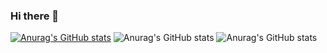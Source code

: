### Hi there 👋
[![Anurag's GitHub stats](https://github-readme-stats.vercel.app/api?username=Feanor1021)](https://github.com/anuraghazra/github-readme-stats)
![Anurag's GitHub stats](https://github-readme-stats.vercel.app/api?username=Feanor1021&show_icons=true)
![Anurag's GitHub stats](https://github-readme-stats.vercel.app/api?username=anuraghazra&show_icons=true&theme=radical)
<!--
**Feanor1021/Feanor1021** is a ✨ _special_ ✨ repository because its `README.md` (this file) appears on your GitHub profile.

Here are some ideas to get you started:

- 🔭 I’m currently working on ...
- 🌱 I’m currently learning ...
- 👯 I’m looking to collaborate on ...
- 🤔 I’m looking for help with ...
- 💬 Ask me about ...
- 📫 How to reach me: ...
- 😄 Pronouns: ...
- ⚡ Fun fact: ...
-->
